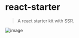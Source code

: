 # react-starter

> A react starter kit with SSR.

![image](https://user-images.githubusercontent.com/5000396/40930696-003853e4-685b-11e8-865c-71308fa8c822.png)
